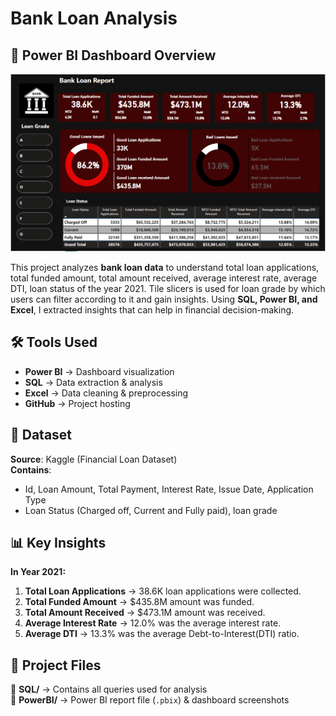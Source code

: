 # Bank Loan Analysis

## 📌 Power BI Dashboard Overview  
![Bank Loan Dashboard](Dashboard_overview.png)

This project analyzes **bank loan data** to understand total loan applications, total funded amount, total amount received, average interest rate, average DTI, loan status of the year 2021. Tile slicers is used for loan grade by which users can filter according to it and gain insights. Using **SQL, Power BI, and Excel**, I extracted insights that can help in financial decision-making.

## 🛠 Tools Used
- **Power BI** → Dashboard visualization 
-  **SQL** → Data extraction & analysis   
- **Excel** → Data cleaning & preprocessing  
- **GitHub** → Project hosting  

## 📂 Dataset  
**Source**: Kaggle (Financial Loan Dataset)  
**Contains**: 
- Id, Loan Amount, Total Payment, Interest Rate, Issue Date, Application Type
- Loan Status (Charged off, Current and Fully paid), loan grade

## 📊 Key Insights
**In Year 2021:**
1. **Total Loan Applications** → 38.6K loan applications were collected.  
2. **Total Funded Amount** → $435.8M amount was funded. 
3. **Total Amount Received** → $473.1M amount was received.
4. **Average Interest Rate** → 12.0% was the average interest rate.
5. **Average DTI** → 13.3% was the average Debt-to-Interest(DTI) ratio.

## 📜 Project Files
📁 **SQL/** → Contains all queries used for analysis  
📁 **PowerBI/** → Power BI report file (`.pbix`) & dashboard screenshots   

